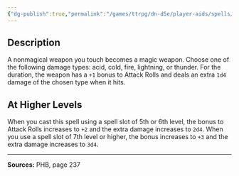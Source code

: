 ```yaml
---
{"dg-publish":true,"permalink":"/games/ttrpg/dn-d5e/player-aids/spells/level-3/elemental-weapon/","tags":["TTRPG/DND/5e","verbal","somatic","concentration"]}
---
```



## Description
A nonmagical weapon you touch becomes a magic weapon.
Choose one of the following damage types: acid, cold, fire, lightning, or thunder.
For the duration, the weapon has a `+1` bonus to Attack Rolls and deals an extra `1d4` damage of the chosen type when it hits.

## At Higher Levels
When you cast this spell using a spell slot of 5th or 6th level, the bonus to Attack Rolls increases to `+2` and the extra damage increases to `2d4`.
When you use a spell slot of 7th level or higher, the bonus increases to `+3` and the extra damage increases to `3d4`.

---

**Sources:** PHB, page 237
